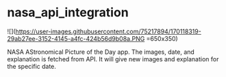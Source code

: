 # nasa_api_integration


![](https://user-images.githubusercontent.com/75217894/170118319-29ab27ee-3152-4145-a4fc-424b56d9b08a.PNG =650x350)

NASA AStronomical Picture of the Day app.
The images, date, and explanation is fetched from API. It will give new images and explanation for the specific date.
